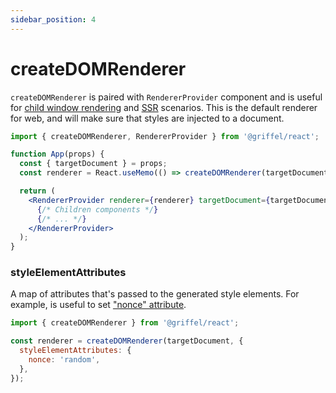 ```yaml
---
sidebar_position: 4
---
```


# createDOMRenderer

`createDOMRenderer` is paired with `RendererProvider` component and is useful for [child window rendering](/react/guides/child-window-rendering) and [SSR](/react/guides/ssr-usage) scenarios. This is the default renderer for web, and will make sure that styles are injected to a document.

```jsx
import { createDOMRenderer, RendererProvider } from '@griffel/react';

function App(props) {
  const { targetDocument } = props;
  const renderer = React.useMemo(() => createDOMRenderer(targetDocument), [targetDocument]);

  return (
    <RendererProvider renderer={renderer} targetDocument={targetDocument}>
      {/* Children components */}
      {/* ... */}
    </RendererProvider>
  );
}
```

### styleElementAttributes

A map of attributes that's passed to the generated style elements. For example, is useful to set ["nonce" attribute](https://developer.mozilla.org/en-US/docs/Web/HTML/Global_attributes/nonce).

```js
import { createDOMRenderer } from '@griffel/react';

const renderer = createDOMRenderer(targetDocument, {
  styleElementAttributes: {
    nonce: 'random',
  },
});
```
